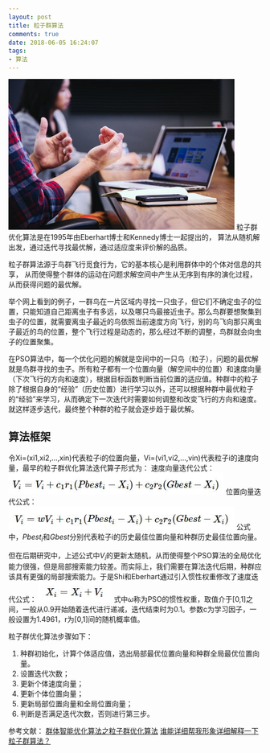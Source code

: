 ```yaml
---
layout: post
title: 粒子群算法
comments: true
date: 2018-06-05 16:24:07
tags:
- 算法
---
```

![](/assets/images/180605_1.jpg)
粒子群优化算法是在1995年由Eberhart博士和Kennedy博士一起提出的，
算法从随机解出发，通过迭代寻找最优解，通过适应度来评价解的品质。
<!--more-->
粒子群算法源于鸟群飞行觅食行为，它的基本核心是利用群体中的个体对信息的共享，
从而使得整个群体的运动在问题求解空间中产生从无序到有序的演化过程，从而获得问题的最优解。

举个网上看到的例子，一群鸟在一片区域内寻找一只虫子，但它们不确定虫子的位置，只能知道自己距离虫子有多远，以及哪只鸟最接近虫子。那么鸟群要想聚集到虫子的位置，就需要离虫子最近的鸟依照当前速度方向飞行，别的鸟飞向那只离虫子最近的鸟的位置，整个飞行过程是动态的，那么经过不断的调整，鸟群就会向虫子的位置聚集。

在PSO算法中，每一个优化问题的解就是空间中的一只鸟（粒子），问题的最优解就是鸟群寻找的虫子。所有粒子都有一个位置向量（解空间中的位置）和速度向量（下次飞行的方向和速度），根据目标函数判断当前位置的适应值。种群中的粒子除了根据自身的“经验”（历史位置）进行学习以外，还可以根据种群中最优粒子的“经验”来学习，从而确定下一次迭代时需要如何调整和改变飞行的方向和速度。就这样逐步迭代，最终整个种群的粒子就会逐步趋于最优解。

## 算法框架
令Xi=(xi1,xi2,...,xin)代表粒子i的位置向量，Vi=(vi1,vi2,...,vin)代表粒子i的速度向量，最早的粒子群优化算法迭代算子形式为：
速度向量迭代公式：
![](/assets/images/180605_2.jpg)
位置向量迭代公式：
![](/assets/images/180605_3.jpg)
公式中，$Pbest_i$和$Gbest$分别代表粒子i的历史最佳位置向量和种群历史最佳位置向量。

但在后期研究中，上述公式中$V_i$的更新太随机，从而使得整个PSO算法的全局优化能力很强，但是局部搜索能力较差。而实际上，我们需要在算法迭代后期，种群应该具有更强的局部搜索能力。于是Shi和Eberhart通过引入惯性权重修改了速度迭代公式：
![](/assets/images/180605_4.jpg)
式中$\omega$称为PSO的惯性权重，取值介于[0,1]之间，一般从0.9开始随着迭代进行递减，迭代结束时为0.1。参数c为学习因子，一般设置为1.4961，r为[0,1]间的随机概率值。

粒子群优化算法步骤如下：
1. 种群初始化，计算个体适应值，选出局部最优位置向量和种群全局最优位置向量。
2. 设置迭代次数；
3. 更新个体速度向量；
4. 更新个体位置向量；
5. 更新局部位置向量和全局位置向量；
6. 判断是否满足迭代次数，否则进行第三步。

参考文献：
[群体智能优化算法之粒子群优化算法](http://www.cnblogs.com/maybe2030/p/5043356.html)
[谁能详细帮我形象详细解释一下粒子群算法？](https://www.zhihu.com/question/23103725)